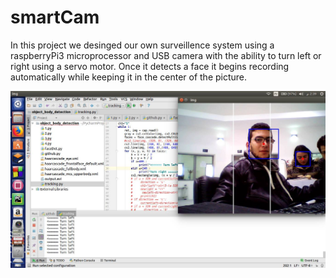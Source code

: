 # smartCam

In this project we desinged our own surveillence system using a raspberryPi3 microprocessor and USB camera with the ability to turn left or right using a servo motor.
Once it detects a face it begins recording automatically while keeping it in the center of the picture. 

<p align="center">
  <img src="docs/images/demo1.jpg">
</p>

